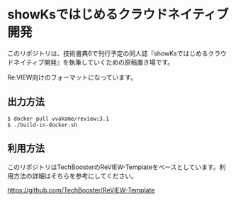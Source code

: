 # showKsではじめるクラウドネイティブ開発

このリポジトリは、技術書典6で刊行予定の同人誌『showKsではじめるクラウドネイティブ開発』を執筆していくための原稿置き場です。

Re:VIEW向けのフォーマットになっています。

## 出力方法

```
$ docker pull vvakame/review:3.1
$ ./build-in-docker.sh
```

## 利用方法

このリポジトリはTechBoosterのReVIEW-Templateをベースとしています。利用方法の詳細はそちらを参考にしてください。

https://github.com/TechBooster/ReVIEW-Template

